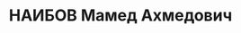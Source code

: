 ---
title: НАИБОВ Мамед Ахмедович
description: "был родом из селения Верхний Акулис Ширванской губернии Нахичеванского\
  \ уезда. Сыну бедного безземельного крестьянина, проучившемуся в Ордубадском вышеначальном\
  \ училище, в годы нефтяного бума жизненный путь был предопределен заранее — на бакинские\
  \ промыслы. Чернорабочий Европейской корпорации нефтяных промыслов, приказчик в\
  \ лавке — мальчик на побегушках, телефонист акционерного общества «Колокол».. \n\
  \  Первая серьезная должность — конторщик по учету нефти общества «Петроль». «Во\
  \ время мусаватистского правительства при переезде из города был избит за разговоры\
  \ в защиту коммунистов. Предупредили, что в случае повторения буду убит..» — напишет\
  \ он в автобиографии. \n  Революция. В сентябре 1920 года Мамед Наибов вступает\
  \ в партию. Ему всего 19 лет. Перед энергичным юношей открыты все пути. Он продолжает\
  \ учебу. В 25 лет Мамед — ответственный секретарь Баксовета. В 28— председатель\
  \ «Колхозцентра», начальник планово-финансового отдела Наркомзема, заместитель наркома\
  \ земледелия, член ЦК, член ВЦИК. \n  Его профессиональный авторитет растет, он\
  \ автор нескольких трудов по организации сельскохозяйственного производства, ему\
  \ поручают составление пятилетнего перспективного плана озеленения Мугано-Мильского\
  \ массива и Прикуринской полосы, представляются полномочия «привлекать к этой работе\
  \ как работников Наркомзема, так и других ведомств и организаций». \n  В начале\
  \ марта 37-го дед сказал, что получил новое назначение в Маштагинский райземотдел\
  \ и уезжает к месту работы. Больше его не видели. \n  17 марта 1937 года состоялось\
  \ заседание Бюро ЦК АКП(б) под председательством М. Багирова, на котором было предложено\
  \ вывести Наибова из состава членов ЦК, исключить его из партии и снять с работы\
  \ как контрреволюционера-троцкиста. 21 марта деда арестовали. В НКВД Мамед Наибов\
  \ попал в руки профессиональных костоломов — Борщова и Сумбатова-Топуридзе. «Следствие»\
  \ шло почти семь месяцев, «тройки», решавшие дела в считанные минуты, еще не появились.\
  \ Открытого суда, разумеется, не было. Просто однажды позвонили из ГПУ и сказали:\
  \ придите, заберите вещи арестованного. Вернули рубашку деда. Она была в крови.\
  \ \n  11 октября 1937 года Мамед Наибов был приговорен Верховным судом СССР к высшей\
  \ мере наказания сразу по трем статьям Уголовного кодекса. Он был признан виновным\
  \ в участии в антисоветской националистической организации, вербовке членов для\
  \ нее, вредительской работе в сельском хозяйстве."
---